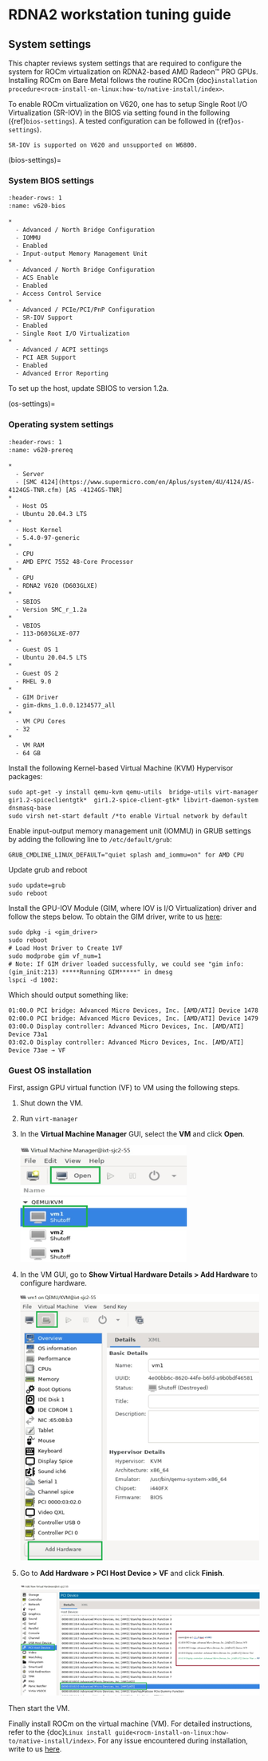 <head>
  <meta charset="UTF-8">
  <meta name="description" content="RDNA2 workstation tuning guide">
  <meta name="keywords" content="RDNA2, workstation tuning, BIOS settings, installation">
</head>

# RDNA2 workstation tuning guide

## System settings

This chapter reviews system settings that are required to configure the system
for ROCm virtualization on RDNA2-based AMD Radeon™ PRO GPUs. Installing ROCm on
Bare Metal follows the routine ROCm
{doc}`installation procedure<rocm-install-on-linux:how-to/native-install/index>`.

To enable ROCm virtualization on V620, one has to setup Single Root I/O
Virtualization (SR-IOV) in the BIOS via setting found in the following
({ref}`bios-settings`). A tested configuration can be followed in
({ref}`os-settings`).

```{attention}
SR-IOV is supported on V620 and unsupported on W6800.
```

(bios-settings)=

### System BIOS settings

```{list-table} Settings for the system BIOS in an ASrock platform.
:header-rows: 1
:name: v620-bios

*
  - Advanced / North Bridge Configuration
  - IOMMU
  - Enabled
  - Input-output Memory Management Unit
*
  - Advanced / North Bridge Configuration
  - ACS Enable
  - Enabled
  - Access Control Service
*
  - Advanced / PCIe/PCI/PnP Configuration
  - SR-IOV Support
  - Enabled
  - Single Root I/O Virtualization
*
  - Advanced / ACPI settings
  - PCI AER Support
  - Enabled
  - Advanced Error Reporting
```

To set up the host, update SBIOS to version 1.2a.

(os-settings)=

### Operating system settings

```{list-table} System Configuration Prerequisites
:header-rows: 1
:name: v620-prereq

*
  - Server
  - [SMC 4124](https://www.supermicro.com/en/Aplus/system/4U/4124/AS-4124GS-TNR.cfm) [AS -4124GS-TNR]
*
  - Host OS
  - Ubuntu 20.04.3 LTS
*
  - Host Kernel
  - 5.4.0-97-generic
*
  - CPU
  - AMD EPYC 7552 48-Core Processor
*
  - GPU
  - RDNA2 V620 (D603GLXE)
*
  - SBIOS
  - Version SMC_r_1.2a
*
  - VBIOS
  - 113-D603GLXE-077
*
  - Guest OS 1
  - Ubuntu 20.04.5 LTS
*
  - Guest OS 2
  - RHEL 9.0
*
  - GIM Driver
  - gim-dkms_1.0.0.1234577_all
*
  - VM CPU Cores
  - 32
*
  - VM RAM
  - 64 GB
```

Install the following Kernel-based Virtual Machine (KVM) Hypervisor packages:

```shell
sudo apt-get -y install qemu-kvm qemu-utils  bridge-utils virt-manager  gir1.2-spiceclientgtk*  gir1.2-spice-client-gtk* libvirt-daemon-system dnsmasq-base
sudo virsh net-start default /*to enable Virtual network by default
```

Enable input-output memory management unit (IOMMU) in GRUB settings by adding the following line to `/etc/default/grub`:

```none
GRUB_CMDLINE_LINUX_DEFAULT="quiet splash amd_iommu=on" for AMD CPU
```

Update grub and reboot

```shell
sudo update=grub
sudo reboot
```

Install the GPU-IOV Module (GIM, where IOV is I/O Virtualization) driver and
follow the steps below. To obtain the GIM driver, write to us
[here](mailto:CloudGPUsupport@amd.com):

```shell
sudo dpkg -i <gim_driver>
sudo reboot
# Load Host Driver to Create 1VF
sudo modprobe gim vf_num=1
# Note: If GIM driver loaded successfully, we could see "gim info:(gim_init:213) *****Running GIM*****" in dmesg
lspci -d 1002:
```

Which should output something like:

```none
01:00.0 PCI bridge: Advanced Micro Devices, Inc. [AMD/ATI] Device 1478
02:00.0 PCI bridge: Advanced Micro Devices, Inc. [AMD/ATI] Device 1479
03:00.0 Display controller: Advanced Micro Devices, Inc. [AMD/ATI] Device 73a1
03:02.0 Display controller: Advanced Micro Devices, Inc. [AMD/ATI] Device 73ae → VF
```

### Guest OS installation

First, assign GPU virtual function (VF) to VM using the following steps.

1. Shut down the VM.

2. Run `virt-manager`

3. In the **Virtual Machine Manager** GUI, select the **VM** and click **Open**.

   ![Virtual Machine Manager](../../data/how-to/tuning-guides/tuning014.png "Virtual Machine Manager")

4. In the VM GUI, go to **Show Virtual Hardware Details > Add Hardware** to
  configure hardware.

   ![Show virtual hardware details](../../data/how-to/tuning-guides/tuning015.png "Virtual Machine Manager: show virtual hardware details")

5. Go to **Add Hardware > PCI Host Device > VF** and click **Finish**.

    ![VF Selection](../../data/how-to/tuning-guides/tuning016.png "VF Selection")

Then start the VM.

Finally install ROCm on the virtual machine (VM). For detailed instructions,
refer to the {doc}`Linux install guide<rocm-install-on-linux:how-to/native-install/index>`. For any
issue encountered during installation, write to us
[here](mailto:CloudGPUsupport@amd.com).
